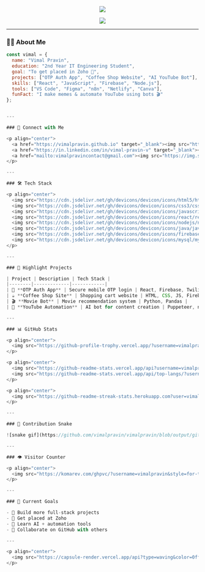 <!-- Header Banner -->
<p align="center">
  <img src="https://readme-typing-svg.herokuapp.com?font=Fira+Code&size=30&pause=1000&color=00F7FF&center=true&vCenter=true&width=600&lines=Hi+I'm+Vimal+Pravin+👋;Full+Stack+Developer+in+Progress+💻;Tech+Explorer+%7C+Zoho+Dreamer+💼;Automating+YouTube+%7C+Building+Web+Apps+🚀" />
</p>

<p align="center">
  <img src="https://capsule-render.vercel.app/api?type=waving&color=0ff9ff&height=200&section=header&text=Welcome%20to%20My%20GitHub%20Profile!&fontSize=40&fontAlignY=35&desc=Creating%20Projects%20Every%20Week%20%F0%9F%9A%80&descAlignY=60&descAlign=62" />
</p>

---

### 🙋‍♂️ About Me

```js
const vimal = {
  name: "Vimal Pravin",
  education: "2nd Year IT Engineering Student",
  goal: "To get placed in Zoho 💼",
  projects: ["OTP Auth App", "Coffee Shop Website", "AI YouTube Bot"],
  skills: ["React", "JavaScript", "Firebase", "Node.js"],
  tools: ["VS Code", "Figma", "n8n", "Netlify", "Canva"],
  funFact: "I make memes & automate YouTube using bots 🎬"
};


---

### 🔗 Connect with Me

<p align="center">
  <a href="https://vimalpravin.github.io" target="_blank"><img src="https://img.shields.io/badge/My Portfolio-0f9d58?style=for-the-badge&logo=firefox&logoColor=white" /></a>
  <a href="https://in.linkedin.com/in/vimal-pravin-v" target="_blank"><img src="https://img.shields.io/badge/LinkedIn-blue?style=for-the-badge&logo=linkedin&logoColor=white" /></a>
  <a href="mailto:vimalpravincontact@gmail.com"><img src="https://img.shields.io/badge/Gmail-D14836?style=for-the-badge&logo=gmail&logoColor=white" /></a>
</p>

---

### 🛠️ Tech Stack

<p align="center">
  <img src="https://cdn.jsdelivr.net/gh/devicons/devicon/icons/html5/html5-original.svg" height="40"/>
  <img src="https://cdn.jsdelivr.net/gh/devicons/devicon/icons/css3/css3-original.svg" height="40"/>
  <img src="https://cdn.jsdelivr.net/gh/devicons/devicon/icons/javascript/javascript-original.svg" height="40"/>
  <img src="https://cdn.jsdelivr.net/gh/devicons/devicon/icons/react/react-original.svg" height="40"/>
  <img src="https://cdn.jsdelivr.net/gh/devicons/devicon/icons/nodejs/nodejs-original.svg" height="40"/>
  <img src="https://cdn.jsdelivr.net/gh/devicons/devicon/icons/java/java-original.svg" height="40"/>
  <img src="https://cdn.jsdelivr.net/gh/devicons/devicon/icons/firebase/firebase-plain.svg" height="40"/>
  <img src="https://cdn.jsdelivr.net/gh/devicons/devicon/icons/mysql/mysql-original.svg" height="40"/>
</p>

---

### 🚀 Highlight Projects

| Project | Description | Tech Stack |
|--------|-------------|------------|
| 🔐 **OTP Auth App** | Secure mobile OTP login | React, Firebase, Twilio |
| ☕ **Coffee Shop Site** | Shopping cart website | HTML, CSS, JS, Firebase |
| 🎬 **Movie Bot** | Movie recommendation system | Python, Pandas |
| 🤖 **YouTube Automation** | AI bot for content creation | Puppeteer, n8n, TTS |

---

### 📊 GitHub Stats

<p align="center">
  <img src="https://github-profile-trophy.vercel.app/?username=vimalpravin&theme=gruvbox&no-frame=true&row=1&column=6" />
</p>

<p align="center">
  <img src="https://github-readme-stats.vercel.app/api?username=vimalpravin&show_icons=true&theme=tokyonight" height="165" />
  <img src="https://github-readme-stats.vercel.app/api/top-langs/?username=vimalpravin&layout=compact&theme=tokyonight" height="165"/>
</p>

<p align="center">
  <img src="https://github-readme-streak-stats.herokuapp.com?user=vimalpravin&theme=tokyonight&hide_border=true"/>
</p>

---

### 🐍 Contribution Snake

![snake gif](https://github.com/vimalpravin/vimalpravin/blob/output/github-contribution-grid-snake.svg)

---

### 👁️ Visitor Counter

<p align="center">
  <img src="https://komarev.com/ghpvc/?username=vimalpravin&style=for-the-badge&color=0ff9ff" />
</p>

---

### 🎯 Current Goals

- 🎯 Build more full-stack projects  
- 💼 Get placed at Zoho  
- 🧠 Learn AI + automation tools  
- 🤝 Collaborate on GitHub with others

---

<p align="center">
  <img src="https://capsule-render.vercel.app/api?type=waving&color=0ff9ff&height=150&section=footer"/>
</p>
